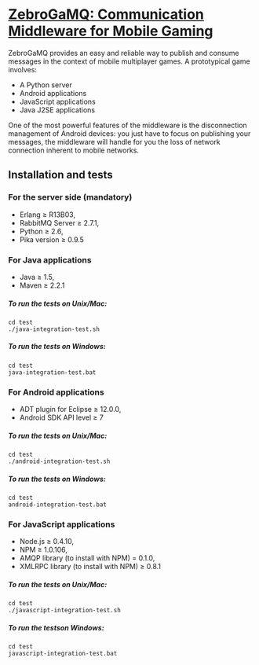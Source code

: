 [ZebroGaMQ: Communication Middleware for Mobile Gaming](http://www.totem-games.org/?q=Communication%20Middleware)
================================

ZebroGaMQ provides an easy and reliable way to 
publish and consume messages in the context of mobile multiplayer games. 
A prototypical game involves:

* A Python server
* Android applications
* JavaScript applications
* Java J2SE applications

One of the most powerful features of the middleware is the disconnection 
management of Android devices: you just have to focus on publishing your 
messages, the middleware will handle for you the loss of network 
connection inherent to mobile networks.

Installation and tests
----------------------

### For the server side (mandatory)
* Erlang ≥ R13B03,
* RabbitMQ Server ≥ 2.7.1,
* Python ≥ 2.6,
* Pika version ≥ 0.9.5

### For Java applications
* Java ≥ 1.5,
* Maven ≥ 2.2.1
##### To run the tests on Unix/Mac:

    cd test
    ./java-integration-test.sh

##### To run the tests on Windows:

    cd test
    java-integration-test.bat


### For Android applications
* ADT plugin for Eclipse ≥ 12.0.0,
* Android SDK API level ≥ 7
##### To run the tests on Unix/Mac:

    cd test
    ./android-integration-test.sh

##### To run the tests on Windows:

    cd test
    android-integration-test.bat


### For JavaScript applications
* Node.js ≥ 0.4.10,
* NPM ≥ 1.0.106,
* AMQP library (to install with NPM) = 0.1.0,
* XMLRPC library (to install with NPM) ≥ 0.8.1
##### To run the tests on Unix/Mac:

    cd test
    ./javascript-integration-test.sh

##### To run the testson Windows:

    cd test
    javascript-integration-test.bat